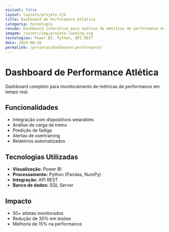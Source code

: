 ```yaml
---
visivel: false
layout: layouts/projeto.njk
title: Dashboard de Performance Atlética
categoria: tecnologia
resumo: Dashboard interativo para análise de métricas de performance em atletas de alto rendimento.
imagem: /assets/img/projeto-landing.svg
tecnologias: Power BI, Python, API REST
data: 2024-08-20
permalink: /projetos/dashboard-performance/
---
```


# Dashboard de Performance Atlética

Dashboard completo para monitoramento de métricas de performance em tempo real.

## Funcionalidades

- Integração com dispositivos wearables
- Análise de carga de treino
- Predição de fadiga
- Alertas de overtraining
- Relatórios automatizados

## Tecnologias Utilizadas

- **Visualização:** Power BI
- **Processamento:** Python (Pandas, NumPy)
- **Integração:** API REST
- **Banco de dados:** SQL Server

## Impacto

- 50+ atletas monitorados
- Redução de 30% em lesões
- Melhoria de 15% na performance
